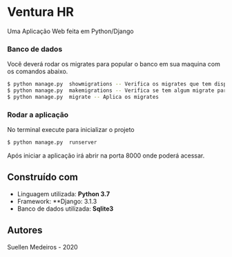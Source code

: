 # Ventura HR

Uma Aplicação Web feita em Python/Django 

### Banco de dados

Você deverá rodar os migrates para popular o banco em sua maquina com os comandos abaixo. 
```sh
$ python manage.py  showmigrations -- Verifica os migrates que tem disponivel e se já estou aplicados
$ python manage.py  makemigrations -- Verifica se tem algum migrate para ser construido
$ python manage.py  migrate -- Aplica os migrates
```


### Rodar a aplicação
No terminal execute para inicializar o projeto  
```sh
$ python manage.py  runserver
```
Após iniciar a aplicação irá abrir na porta 8000 onde poderá acessar. 


## Construído com 
- Linguagem utilizada: **Python 3.7**
- Framework: **Django: 3.1.3 
- Banco de dados utilizada: **Sqlite3** 

## Autores 
<p> Suellen Medeiros - 2020</p>
